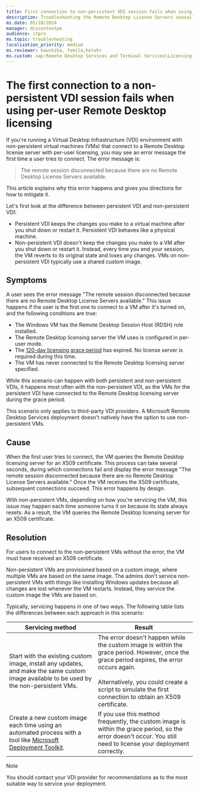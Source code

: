 ```yaml
---
title: First connection to non-persistent VDI session fails when using per-user Remote Desktop licensing
description: Troubleshooting the Remote Desktop License Servers unavailable error when trying to connect to a remote session using non-persistent VDI and per-user Remote Desktop licensing.
ms.date: 05/10/2024
manager: dcscontentpm
audience: itpro
ms.topic: troubleshooting
localization_priority: medium
ms.reviewer: kaushika, femila,helohr
ms.custom: sap:Remote Desktop Services and Terminal Services\Licensing for Remote Desktop Services (Terminal Services)
---
```


# The first connection to a non-persistent VDI session fails when using per-user Remote Desktop licensing

If you're running a Virtual Desktop Infrastructure (VDI) environment with non-persistent virtual machines (VMs) that connect to a Remote Desktop license server with per-user licensing, you may see an error message the first time a user tries to connect. The error message is:

> The remote session disconnected because there are no Remote Desktop License Servers available.

This article explains why this error happens and gives you directions for how to mitigate it.

Let's first look at the difference between persistent VDI and non-persistent VDI:

- Persistent VDI keeps the changes you make to a virtual machine after you shut down or restart it. Persistent VDI behaves like a physical machine.
- Non-persistent VDI doesn't keep the changes you make to a VM after you shut down or restart it. Instead, every time you end your session, the VM reverts to its original state and loses any changes. VMs on non-persistent VDI typically use a shared custom image.

## Symptoms

A user sees the error message "The remote session disconnected because there are no Remote Desktop License Servers available." This issue happens if the user is the first one to connect to a VM after it's turned on, and the following conditions are true:

- The Windows VM has the Remote Desktop Session Host (RDSH) role installed.
- The Remote Desktop licensing server the VM uses is configured in per-user mode.
- The [120-day licensing grace period](/windows-server/remote/remote-desktop-services/rds-client-access-license) has expired. No license server is required during this time.
- The VM has never connected to the Remote Desktop licensing server specified.

While this scenario can happen with both persistent and non-persistent VDIs, it happens most often with the non-persistent VDI, as the VMs for the persistent VDI have connected to the Remote Desktop licensing server during the grace period.

This scenario only applies to third-party VDI providers. A Microsoft Remote Desktop Services deployment doesn't natively have the option to use non-persistent VMs.

## Cause

When the first user tries to connect, the VM queries the Remote Desktop licensing server for an X509 certificate. This process can take several seconds, during which connections fail and display the error message "The remote session disconnected because there are no Remote Desktop License Servers available." Once the VM receives the X509 certificate, subsequent connections succeed. This error happens by design.

With non-persistent VMs, depending on how you're servicing the VM, this issue may happen each time someone turns it on because its state always resets. As a result, the VM queries the Remote Desktop licensing server for an X509 certificate.

## Resolution

For users to connect to the non-persistent VMs without the error, the VM must have received an X509 certificate.

Non-persistent VMs are provisioned based on a custom image, where multiple VMs are based on the same image. The admins don't service non-persistent VMs with things like installing Windows updates because all changes are lost whenever the VM restarts. Instead, they service the custom image the VMs are based on.

Typically, servicing happens in one of two ways. The following table lists the differences between each approach in this scenario:

| Servicing method | Result |
|--|--|
| Start with the existing custom image, install any updates, and make the same custom image available to be used by the non-persistent VMs. | The error doesn't happen while the custom image is within the grace period. However, once the grace period expires, the error occurs again.<br /><br />Alternatively, you could create a script to simulate the first connection to obtain an X509 certificate. |
| Create a new custom image each time using an automated process with a tool like [Microsoft Deployment Toolkit](/windows/deployment/deploy-windows-mdt/get-started-with-the-microsoft-deployment-toolkit). | If you use this method frequently, the custom image is within the grace period, so the error doesn't occur. You still need to license your deployment correctly. |

> [!NOTE]
> You should contact your VDI provider for recommendations as to the most suitable way to service your deployment.
